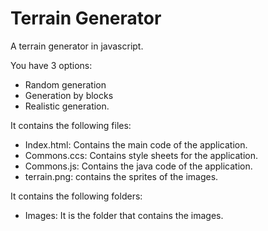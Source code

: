 
# Terrain Generator
A terrain generator in javascript.

You have 3 options:
* Random generation
* Generation by blocks
* Realistic generation.

It contains the following files:
* Index.html: Contains the main code of the application.
* Commons.ccs: Contains style sheets for the application.
* Commons.js: Contains the java code of the application.
* terrain.png: contains the sprites of the images.

It contains the following folders:
* Images: It is the folder that contains the images.

